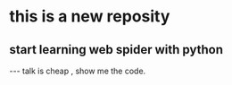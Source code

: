 # this is a new reposity

## start learning web spider with python
--- talk is cheap , show me the code.

